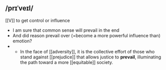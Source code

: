 ## /prɪˈveɪl/ 
[[V]]
to get control or influence

- I am sure that common sense will prevail in the end
- And did reason prevail over (=become a more powerful influence than) emotion? 
- - In the face of [[adversity]], it is the collective effort of those who stand against [[prejudice]] that allows justice to **prevail**, illuminating the path toward a more [[equitable]] society.